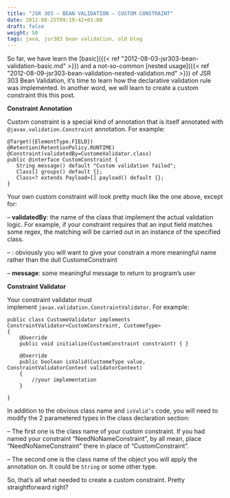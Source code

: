 ```yaml
---
title: "JSR 303 – BEAN VALIDATION – CUSTOM CONSTRAINT"
date: 2012-08-25T09:19:42+01:00
draft: false
weight: 50
tags: java, jsr303 bean validation, old blog
---
```



So far, we have learn the [basic]({{< ref "2012-08-03-jsr303-bean-validation-basic.md" >}}) and a not-so-common [nested usage]({{< ref "2012-08-09-jsr303-bean-validation-nested-validation.md" >}}) of JSR 303 Bean Validation, it’s time to learn how the declarative validation rule was implemented. In another word, we will learn to create a custom constraint this this post.

**Constraint Annotation**

Custom constraint is a special kind of annotation that is itself annotated with `@javax.validation.Constraint` annotation. For example:

```
@Target({ElementType.FIELD})
@Retention(RetentionPolicy.RUNTIME)
@Constraint(validatedBy=CustomeValidator.class) 
public @interface CustomConstraint {
   String message() default "Custom validation failed";
   Class[] groups() default {};
   Class<? extends Payload>[] payload() default {};
}
```

Your own custom constraint will look pretty much like the one above, except for:

– **validatedBy**: the name of the class that implement the actual validation logic. For example, if your constraint requires that an input field matches some regex, the matching will be carried out in an instance of the specified class.

– **<annotation name>**: obviously you will want to give your constrain a more meaningful name rather than the dull CustomeConstraint

– **message**: some meaningful message to return to program’s user

**Constraint Validator**

Your constraint validator must implement `javax.validation.ConstraintValidator`. For example:

```
public class CustomeValidator implements ConstraintValidator<CustomConstraint, CustomeType>
{
    @Override
    public void initialize(CustomConstraint constraint) { }
 
    @Override
    public boolean isValid(CustomeType value, ConstraintValidatorContext validatorContext)
    {
        //your implementation
    }
 
}
```


In addition to the obvious class name and `isValid’s` code, you will need to modify the 2 parametered types in the class declaration section:

– The first one is the class name of your custom constraint. If you had named your constraint “NeedNoNameConstraint”, by all mean, place “NeedNoNameConstraint” there in place of “CustomConstraint”.

– The second one is the class name of the object you will apply the annotation on. It could be `String` or some other type.

So, that’s all what needed to create a custom constraint. Pretty straightforward right?